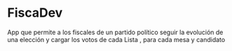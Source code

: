 # FiscaDev
App que permite a los fiscales de un partido político seguir la evolución de una elección y cargar los votos de cada Lista , para cada mesa y candidato
